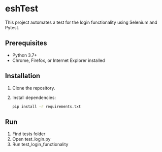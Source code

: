 # eshTest
This project automates a test for the login functionality using Selenium and Pytest.

## Prerequisites

- Python 3.7+
- Chrome, Firefox, or Internet Explorer installed

## Installation

1. Clone the repository.
2. Install dependencies:

   ```bash
   pip install -r requirements.txt

## Run

1. Find tests folder
2. Open test_login.py
3. Run test_login_functionality
